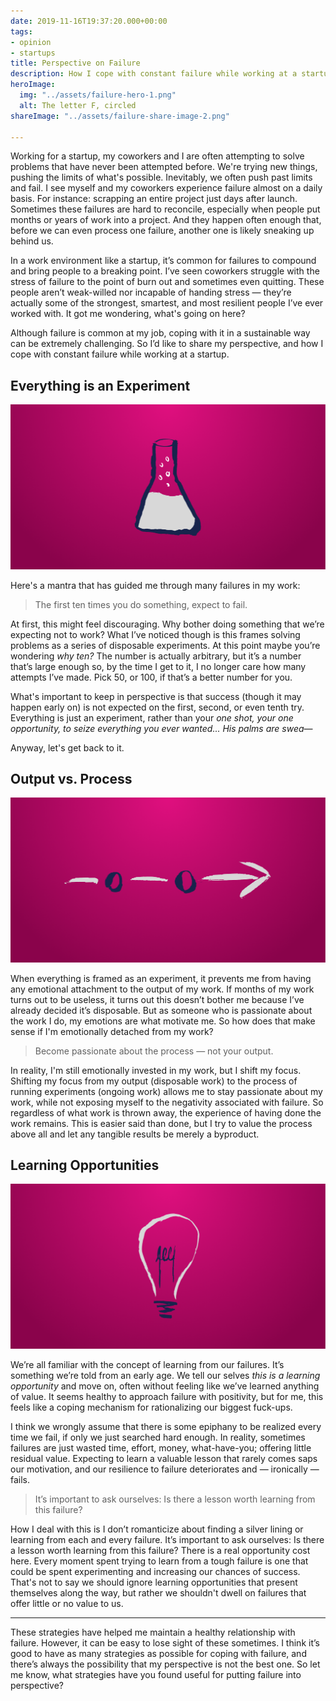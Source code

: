 ```yaml
---
date: 2019-11-16T19:37:20.000+00:00
tags:
- opinion
- startups
title: Perspective on Failure
description: How I cope with constant failure while working at a startup.
heroImage:
  img: "../assets/failure-hero-1.png"
  alt: The letter F, circled
shareImage: "../assets/failure-share-image-2.png"

---
```

Working for a startup, my coworkers and I are often attempting to solve problems that have never been attempted before. We're trying new things, pushing the limits of what's possible. Inevitably, we often push past limits and fail. I see myself and my coworkers experience failure almost on a daily basis. For instance: scrapping an entire project just days after launch. Sometimes these failures are hard to reconcile, especially when people put months or years of work into a project. And they happen often enough that, before we can even process one failure, another one is likely sneaking up behind us. 

In a work environment like a startup, it’s common for failures to compound and bring people to a breaking point. I’ve seen coworkers struggle with the stress of failure to the point of burn out and sometimes even quitting. These people aren’t weak-willed nor incapable of handing stress — they’re actually some of the strongest, smartest, and most resilient people I’ve ever worked with. It got me wondering, what's going on here? 

Although failure is common at my job, coping with it in a sustainable way can be extremely challenging. So I’d like to share my perspective, and how I cope with constant failure while working at a startup.

## Everything is an Experiment

![Lab beaker](../assets/failure-experiment.png)

Here's a mantra that has guided me through many failures in my work:

> The first ten times you do something, expect to fail.

At first, this might feel discouraging. Why bother doing something that we’re expecting not to work? What I’ve noticed though is this frames solving problems as a series of disposable experiments. At this point maybe you’re wondering _why ten?_ The number is actually arbitrary, but it’s a number that’s large enough so, by the time I get to it, I no longer care how many attempts I’ve made. Pick 50, or 100, if that’s a better number for you. 

What's important to keep in perspective is that success (though it may happen early on) is not expected on the first, second, or even tenth try. Everything is just an experiment, rather than your _one shot, your one opportunity, to seize everything you ever wanted... His palms are swea_—

Anyway, let's get back to it.

## **Output vs. Process** 

![Process flow](../assets/failure-process.png)

When everything is framed as an experiment, it prevents me from having any emotional attachment to the output of my work. If months of my work turns out to be useless, it turns out this doesn’t bother me because I’ve already decided it’s disposable. But as someone who is passionate about the work I do, my emotions are what motivate me. So how does that make sense if I'm emotionally detached from my work?

> Become passionate about the process — not your output.

In reality, I'm still emotionally invested in my work, but I shift my focus. Shifting my focus from my output (disposable work) to the process of running experiments (ongoing work) allows me to stay passionate about my work, while not exposing myself to the negativity associated with failure. So regardless of what work is thrown away, the experience of having done the work remains. This is easier said than done, but I try to value the process above all and let any tangible results be merely a byproduct.

## Learning Opportunities

![lightbulb](../assets/failure-learning.png)

We’re all familiar with the concept of learning from our failures. It’s something we’re told from an early age. We tell our selves _this is a learning opportunity_ and move on, often without feeling like we’ve learned anything of value. It seems healthy to approach failure with positivity, but for me, this feels like a coping mechanism for rationalizing our biggest fuck-ups. 

I think we wrongly assume that there is some epiphany to be realized every time we fail, if only we just searched hard enough. In reality, sometimes failures are just wasted time, effort, money, what-have-you; offering little residual value. Expecting to learn a valuable lesson that rarely comes saps our motivation, and our resilience to failure deteriorates and — ironically — fails.

> It’s important to ask ourselves: Is there a lesson worth learning from this failure?

How I deal with this is I don’t romanticize about finding a silver lining or learning from each and every failure. It’s important to ask ourselves: Is there a lesson worth learning from this failure? There is a real opportunity cost here. Every moment spent trying to learn from a tough failure is one that could be spent experimenting and increasing our chances of success. That's not to say we should ignore learning opportunities that present themselves along the way, but rather we shouldn't dwell on failures that offer little or no value to us.

***

These strategies have helped me maintain a healthy relationship with failure. However, it can be easy to lose sight of these sometimes. I think it’s good to have as many strategies as possible for coping with failure, and there’s always the possibility that my perspective is not the best one. So let me know, what strategies have you found useful for putting failure into perspective?